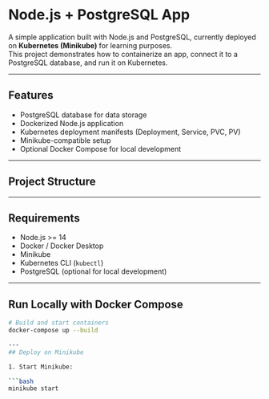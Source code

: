 # Node.js + PostgreSQL App

A simple application built with Node.js and PostgreSQL, currently deployed on **Kubernetes (Minikube)** for learning purposes.  
This project demonstrates how to containerize an app, connect it to a PostgreSQL database, and run it on Kubernetes.

---

## Features

- PostgreSQL database for data storage
- Dockerized Node.js application
- Kubernetes deployment manifests (Deployment, Service, PVC, PV)
- Minikube-compatible setup
- Optional Docker Compose for local development

---

## Project Structure

---

## Requirements

- Node.js >= 14  
- Docker / Docker Desktop  
- Minikube  
- Kubernetes CLI (`kubectl`)  
- PostgreSQL (optional for local development)

---

## Run Locally with Docker Compose

```bash
# Build and start containers
docker-compose up --build

---
## Deploy on Minikube

1. Start Minikube:

```bash
minikube start



